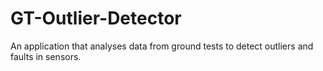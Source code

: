 # GT-Outlier-Detector
An application that analyses data from ground tests to detect outliers and faults in sensors.
